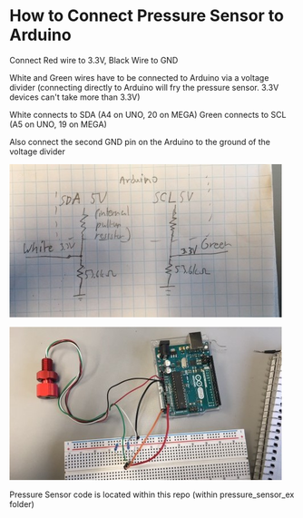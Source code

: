 # How to Connect Pressure Sensor to Arduino

Connect Red wire to 3.3V, Black Wire to GND

White and Green wires have to be connected to Arduino via a voltage divider (connecting directly to Arduino will 
fry the pressure sensor. 3.3V devices can't take more than 3.3V)

White connects to SDA (A4 on UNO, 20 on MEGA)
Green connects to SCL (A5 on UNO, 19 on MEGA) 

Also connect the second GND pin on the Arduino to the ground of the voltage divider 

![Circuit_diagram](images/Circuit_diagram.jpg)

![Picture_of_thing](images/Real_life_picture_of_circuit.jpg)

Pressure Sensor code is located within this repo (within pressure_sensor_ex folder)
